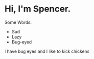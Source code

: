 Hi, I'm Spencer.
============

Some Words:
 - Sad
 - Lazy
 - Bug-eyed

I have bug eyes and I like to kick chickens